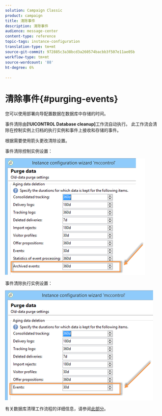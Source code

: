 ```yaml
---
solution: Campaign Classic
product: campaign
title: 清除事件
description: 清除事件
audience: message-center
content-type: reference
topic-tags: instance-configuration
translation-type: tm+mt
source-git-commit: 972885c3a38bcd3a260574bacbb3f507e11ae05b
workflow-type: tm+mt
source-wordcount: '88'
ht-degree: 6%

---
```



# 清除事件{#purging-events}

您可以使用部署向导配置数据在数据库中存储的时间。

事件清除由&#x200B;**[!UICONTROL Database cleanup]**&#x200B;工作流自动执行。 此工作流会清除在控制实例上归档的执行实例和事件上接收和存储的事件。

根据需要使用箭头更改清除设置。

事件清除控制实例设置：

![](assets/messagecenter_delete_events_001.png)

事件清除执行实例设置：

![](assets/messagecenter_delete_events_002.png)

有关数据库清理工作流程的详细信息，请参阅[此部分](../../production/using/database-cleanup-workflow.md)。
